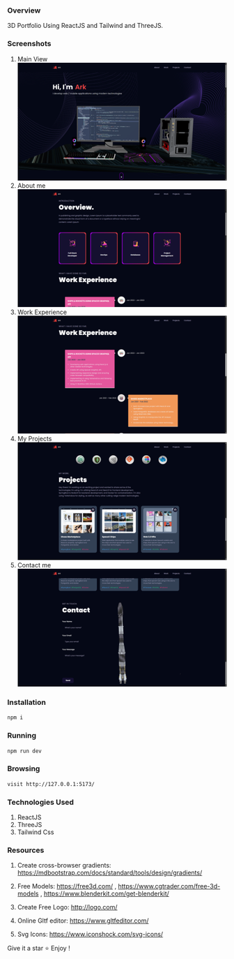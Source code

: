 ### Overview
3D Portfolio Using ReactJS and Tailwind and ThreeJS.

### Screenshots
1. Main View
![alt text](./public/screenshots/1.png)
2. About me
![alt text](./public/screenshots/2.png)
2. Work Experience
![alt text](./public/screenshots/3.png)
2. My Projects
![alt text](./public/screenshots/4.png)
2. Contact me
![alt text](./public/screenshots/5.png)


### Installation 
```bash 
npm i
```

### Running 
```bash 
npm run dev
```

### Browsing
```bash 
visit http://127.0.0.1:5173/
```

### Technologies Used
1. ReactJS
2. ThreeJS
3. Tailwind Css

### Resources
1.  Create cross-browser gradients: https://mdbootstrap.com/docs/standard/tools/design/gradients/

2. Free Models: https://free3d.com/ , https://www.cgtrader.com/free-3d-models , https://www.blenderkit.com/get-blenderkit/

3. Create Free Logo: http://logo.com/

4. Online Gltf editor: https://www.gltfeditor.com/

5. Svg Icons: https://www.iconshock.com/svg-icons/

Give it a star ⭐ Enjoy !
